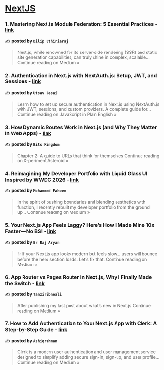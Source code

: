 
<h1><a href=https://medium.com/tag/nextjs/recommended target="_blank" rel="noopener noreferrer">NextJS</a></h1>
<h3>1. Mastering Next.js Module Federation: 5 Essential Practices - <a href="https://medium.com/@dilipmuthuraju/mastering-next-js-module-federation-5-essential-practices-9b9c5673b7bc?source=rss------nextjs-5" target="_blank" rel="noopener noreferrer">link</a></h3>

✍️ **posted by `Dilip Uthiriaraj`**

<blockquote>Next.js, while renowned for its server-side rendering (SSR) and static site generation capabilities, can truly shine in complex, scalable…
Continue reading on Medium »</blockquote>

<h3>2. Authentication in Next.js with NextAuth.js: Setup, JWT, and Sessions - <a href="https://javascript.plainenglish.io/authentication-in-next-js-with-nextauth-js-setup-jwt-and-sessions-7ad58fd83141?source=rss------nextjs-5" target="_blank" rel="noopener noreferrer">link</a></h3>

✍️ **posted by `Utsav Desai`**

<blockquote>Learn how to set up secure authentication in Next.js using NextAuth.js with JWT, sessions, and custom providers. A complete guide for…
Continue reading on JavaScript in Plain English »</blockquote>

<h3>3. How Dynamic Routes Work in Next.js (and Why They Matter in Web Apps) - <a href="https://medium.com/x-periment-asteroid/how-dynamic-routes-work-in-next-js-and-why-they-matter-in-web-apps-3471d3e90a67?source=rss------nextjs-5" target="_blank" rel="noopener noreferrer">link</a></h3>

✍️ **posted by `Bits Kingdom`**

<blockquote>Chapter 2: A guide to URLs that think for themselves
Continue reading on X-periment Asteroid »</blockquote>

<h3>4. Reimagining My Developer Portfolio with Liquid Glass UI Inspired by WWDC 2026 - <a href="https://medium.com/@mohdfaheemct/reimagining-my-developer-portfolio-with-liquid-glass-ui-inspired-by-wwdc-2026-2f3aa22ad8d9?source=rss------nextjs-5" target="_blank" rel="noopener noreferrer">link</a></h3>

✍️ **posted by `Mohammed Faheem`**

<blockquote>In the spirit of pushing boundaries and blending aesthetics with function, I recently rebuilt my developer portfolio from the ground up…
Continue reading on Medium »</blockquote>

<h3>5.  Your Next.js App Feels Laggy? Here’s How I Made Mine 10x Faster — No BS! - <a href="https://er-raj-aryan.medium.com/your-next-js-app-feels-laggy-heres-how-i-made-mine-10x-faster-no-bs-5aa4c82bc066?source=rss------nextjs-5" target="_blank" rel="noopener noreferrer">link</a></h3>

✍️ **posted by `Er Raj Aryan`**

<blockquote>✨ If your Next.js app looks modern but feels slow… users will bounce before the hero section loads. Let’s fix that.
Continue reading on Medium »</blockquote>

<h3>6. App Router vs Pages Router in Next.js, Why I Finally Made the Switch - <a href="https://medium.com/@tanziribneali/app-router-vs-pages-router-in-next-js-why-i-finally-made-the-switch-b704a97b2be0?source=rss------nextjs-5" target="_blank" rel="noopener noreferrer">link</a></h3>

✍️ **posted by `Tanziribneali`**

<blockquote>After publishing my last post about what’s new in Next.js
Continue reading on Medium »</blockquote>

<h3>7. How to Add Authentication to Your Next.js App with Clerk: A Step-by-Step Guide - <a href="https://medium.com/@ashiqrahman55/how-to-add-authentication-to-your-next-js-app-with-clerk-a-step-by-step-guide-fcba9221c3a2?source=rss------nextjs-5" target="_blank" rel="noopener noreferrer">link</a></h3>

✍️ **posted by `Ashiqrahman`**

<blockquote>Clerk is a modern user authentication and user management service designed to simplify adding secure sign-in, sign-up, and user profile…
Continue reading on Medium »</blockquote>

